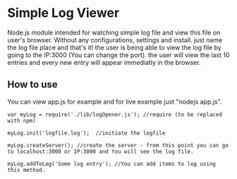 # Simple Log Viewer

Node.js module intended for watching simple log file and view this file on user's browser.
Without any configurations, settings and install. just name the log file place and that's it! the user is being able to view the log file by going to the IP:3000 (You can change the port). the user will view the last 10 entries and every new entry will appear immediatly in the browser.

## How to use

You can view app.js for example and for live example just "nodejs app.js".

	var myLog = require('./lib/logOpener.js'); //require (to be replaced with npm)

	myLog.init('logfile.log');  //initiate the logfile

	myLog.createServer(); //create the server - from this point you can go to localhost:3000 or IP:3000 and You will see the log file.

	myLog.addToLog('Some log entry'); //You can add items to log using this method.